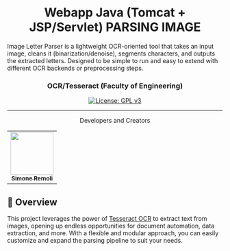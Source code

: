 <h1 align="center">
  Webapp Java (Tomcat + JSP/Servlet) PARSING IMAGE
</h1>
Image Letter Parser is a lightweight OCR-oriented tool that takes an input image, cleans it (binarization/denoise), segments characters, and outputs the extracted letters. Designed to be simple to run and easy to extend with different OCR backends or preprocessing steps.
<p align="center"> </p>


<p align="center"></p>
<h3 align="center">OCR/Tesseract (Faculty of Engineering) </h3>

<p align="center">
  <a href="https://www.gnu.org/licenses/gpl-3.0.html#license-text"><img src="https://img.shields.io/github/license/1Panel-dev/maxkb?color=%231890FF" alt="License: GPL v3"></a> 
</p>
<hr/>
<p align="center">Developers and Creators </p>
<table align="center"> <tr> <td align="center"> <a href="https://github.com/SimoneRemoli"> <img src="https://avatars.githubusercontent.com/u/118252611?v=4" width="100px;" alt=""/><br /> <sub><b>Simone Remoli</b></sub> </a> </td> </tr> </table>


## 🚦 Overview

This project leverages the power of [Tesseract OCR](https://github.com/tesseract-ocr/tesseract) to extract text from images, opening up endless opportunities for document automation, data extraction, and more. With a flexible and modular approach, you can easily customize and expand the parsing pipeline to suit your needs.

